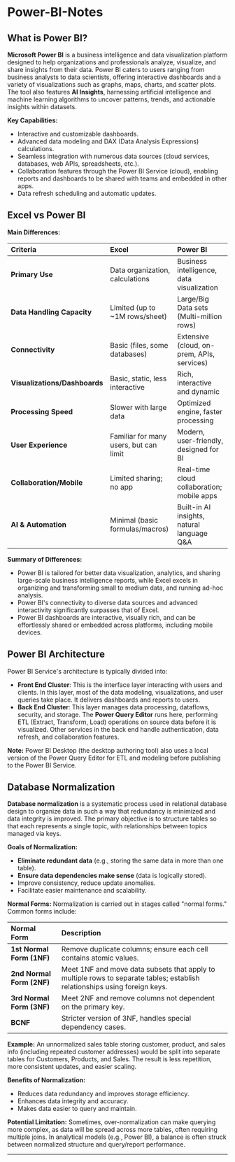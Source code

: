 

# Power-BI-Notes

## What is Power BI?

**Microsoft Power BI** is a business intelligence and data visualization platform designed to help organizations and professionals analyze, visualize, and share insights from their data. Power BI caters to users ranging from business analysts to data scientists, offering interactive dashboards and a variety of visualizations such as graphs, maps, charts, and scatter plots. The tool also features **AI Insights**, harnessing artificial intelligence and machine learning algorithms to uncover patterns, trends, and actionable insights within datasets.

**Key Capabilities:**

- Interactive and customizable dashboards.
- Advanced data modeling and DAX (Data Analysis Expressions) calculations.
- Seamless integration with numerous data sources (cloud services, databases, web APIs, spreadsheets, etc.).
- Collaboration features through the Power BI Service (cloud), enabling reports and dashboards to be shared with teams and embedded in other apps.
- Data refresh scheduling and automatic updates.


## Excel vs Power BI

**Main Differences:**


| Criteria | Excel | Power BI |
| :-- | :-- | :-- |
| **Primary Use** | Data organization, calculations | Business intelligence, data visualization |
| **Data Handling Capacity** | Limited (up to ~1M rows/sheet) | Large/Big Data sets (Multi-million rows) |
| **Connectivity** | Basic (files, some databases) | Extensive (cloud, on-prem, APIs, services) |
| **Visualizations/Dashboards** | Basic, static, less interactive | Rich, interactive and dynamic |
| **Processing Speed** | Slower with large data | Optimized engine, faster processing |
| **User Experience** | Familiar for many users, but can limit | Modern, user-friendly, designed for BI |
| **Collaboration/Mobile** | Limited sharing; no app | Real-time cloud collaboration; mobile apps |
| **AI \& Automation** | Minimal (basic formulas/macros) | Built-in AI insights, natural language Q\&A |

**Summary of Differences:**

- Power BI is tailored for better data visualization, analytics, and sharing large-scale business intelligence reports, while Excel excels in organizing and transforming small to medium data, and running ad-hoc analysis.
- Power BI's connectivity to diverse data sources and advanced interactivity significantly surpasses that of Excel.
- Power BI dashboards are interactive, visually rich, and can be effortlessly shared or embedded across platforms, including mobile devices.


## Power BI Architecture

Power BI Service's architecture is typically divided into:

- **Front End Cluster**: This is the interface layer interacting with users and clients. In this layer, most of the data modeling, visualizations, and user queries take place. It delivers dashboards and reports to users.
- **Back End Cluster**: This layer manages data processing, dataflows, security, and storage. The **Power Query Editor** runs here, performing ETL (Extract, Transform, Load) operations on source data before it is visualized. Other services in the back end handle authentication, data refresh, and collaboration features.

**Note:** Power BI Desktop (the desktop authoring tool) also uses a local version of the Power Query Editor for ETL and modeling before publishing to the Power BI Service.

## Database Normalization

**Database normalization** is a systematic process used in relational database design to organize data in such a way that redundancy is minimized and data integrity is improved. The primary objective is to structure tables so that each represents a single topic, with relationships between topics managed via keys.

**Goals of Normalization:**

- **Eliminate redundant data** (e.g., storing the same data in more than one table).
- **Ensure data dependencies make sense** (data is logically stored).
- Improve consistency, reduce update anomalies.
- Facilitate easier maintenance and scalability.

**Normal Forms:**
Normalization is carried out in stages called "normal forms." Common forms include:


| Normal Form | Description |
| :-- | :-- |
| **1st Normal Form (1NF)** | Remove duplicate columns; ensure each cell contains atomic values. |
| **2nd Normal Form (2NF)** | Meet 1NF and move data subsets that apply to multiple rows to separate tables; establish relationships using foreign keys. |
| **3rd Normal Form (3NF)** | Meet 2NF and remove columns not dependent on the primary key. |
| **BCNF** | Stricter version of 3NF, handles special dependency cases. |

**Example:**
An unnormalized sales table storing customer, product, and sales info (including repeated customer addresses) would be split into separate tables for Customers, Products, and Sales. The result is less repetition, more consistent updates, and easier scaling.

**Benefits of Normalization:**

- Reduces data redundancy and improves storage efficiency.
- Enhances data integrity and accuracy.
- Makes data easier to query and maintain.

**Potential Limitation:**
Sometimes, over-normalization can make querying more complex, as data will be spread across more tables, often requiring multiple joins. In analytical models (e.g., Power BI), a balance is often struck between normalized structure and query/report performance.

---
